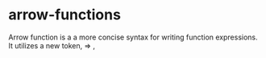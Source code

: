 # arrow-functions
Arrow function is a  a more concise syntax for writing function expressions. It utilizes a new token, => ,
